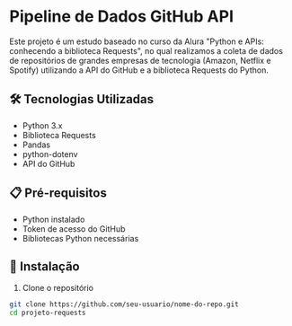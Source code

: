 # Pipeline de Dados GitHub API

Este projeto é um estudo baseado no curso da Alura "Python e APIs: conhecendo a biblioteca Requests", no qual realizamos a coleta de dados de repositórios de grandes empresas de tecnologia (Amazon, Netflix e Spotify) utilizando a API do GitHub e a biblioteca Requests do Python.

## 🛠️ Tecnologias Utilizadas

- Python 3.x
- Biblioteca Requests
- Pandas
- python-dotenv
- API do GitHub

## 📋 Pré-requisitos

- Python instalado
- Token de acesso do GitHub
- Bibliotecas Python necessárias

## 🚀 Instalação

1. Clone o repositório
```bash
git clone https://github.com/seu-usuario/nome-do-repo.git
cd projeto-requests